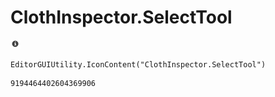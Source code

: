 # ClothInspector.SelectTool
![](/img/ClothInspector.SelectTool.png)

``` CSharp
EditorGUIUtility.IconContent("ClothInspector.SelectTool")
```
```
9194464402604369906
```
